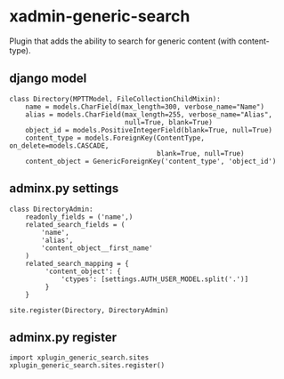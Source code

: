 # xadmin-generic-search
Plugin that adds the ability to search for generic content (with content-type).

## django model

```
class Directory(MPTTModel, FileCollectionChildMixin):
    name = models.CharField(max_length=300, verbose_name="Name")
    alias = models.CharField(max_length=255, verbose_name="Alias",
                             null=True, blank=True)
    object_id = models.PositiveIntegerField(blank=True, null=True)
    content_type = models.ForeignKey(ContentType, on_delete=models.CASCADE,
                                     blank=True, null=True)
    content_object = GenericForeignKey('content_type', 'object_id')
```

## adminx.py settings
```
class DirectoryAdmin:
    readonly_fields = ('name',)
    related_search_fields = (
        'name',
        'alias',
        'content_object__first_name'
    )
    related_search_mapping = {
         'content_object': {
             'ctypes': [settings.AUTH_USER_MODEL.split('.')]
         }
    }

site.register(Directory, DirectoryAdmin)
```

## adminx.py register
```
import xplugin_generic_search.sites
xplugin_generic_search.sites.register()
```